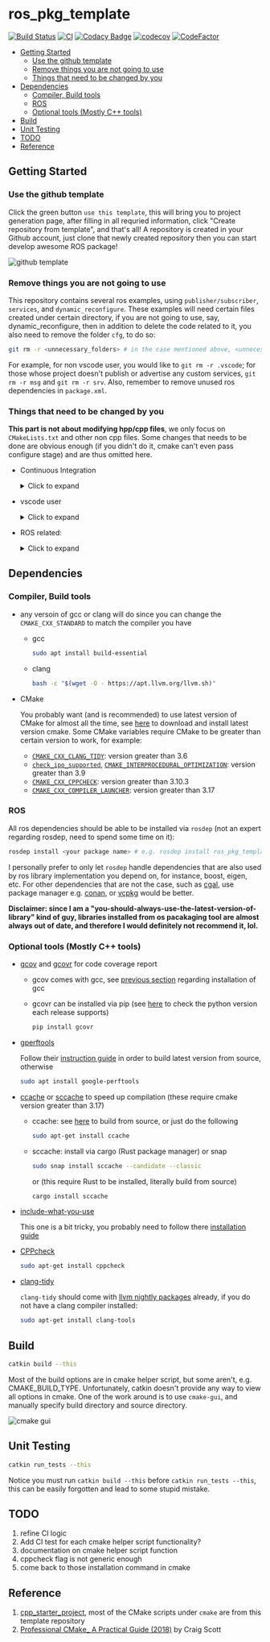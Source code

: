 # ros_pkg_template  <!-- omit in toc -->

[![Build Status](https://app.travis-ci.com/osjacky430/ros_pkg_template.svg?branch=master)](https://app.travis-ci.com/osjacky430/ros_pkg_template) [![CI](https://github.com/osjacky430/ros_pkg_template/actions/workflows/industrial_ci_action.yml/badge.svg)](https://github.com/osjacky430/ros_pkg_template/actions/workflows/industrial_ci_action.yml) [![Codacy Badge](https://app.codacy.com/project/badge/Coverage/eb9fe24089f34cc9b07c2cd23d2cf688)](https://www.codacy.com/gh/osjacky430/ros_pkg_template/dashboard?utm_source=github.com&utm_medium=referral&utm_content=osjacky430/ros_pkg_template&utm_campaign=Badge_Coverage) [![codecov](https://codecov.io/gh/osjacky430/ros_pkg_template/branch/master/graph/badge.svg?token=eMlsiHLKQ9)](https://codecov.io/gh/osjacky430/ros_pkg_template) [![CodeFactor](https://www.codefactor.io/repository/github/osjacky430/ros_pkg_template/badge)](https://www.codefactor.io/repository/github/osjacky430/ros_pkg_template)

- [Getting Started](#getting-started)
  - [Use the github template](#use-the-github-template)
  - [Remove things you are not going to use](#remove-things-you-are-not-going-to-use)
  - [Things that need to be changed by you](#things-that-need-to-be-changed-by-you)
- [Dependencies](#dependencies)
  - [Compiler, Build tools](#compiler-build-tools)
  - [ROS](#ros)
  - [Optional tools (Mostly C++ tools)](#optional-tools-mostly-c-tools)
- [Build](#build)
- [Unit Testing](#unit-testing)
- [TODO](#todo)
- [Reference](#reference)

## Getting Started

### Use the github template

Click the green button `use this template`, this will bring you to project generation page, after filling in all requried information, click "Create repository from template", and that's all! A repository is created in your Github account, just clone that newly created repository then you can start develop awesome ROS package!

![github template](https://user-images.githubusercontent.com/11375975/130358985-b3d14819-aee4-4994-bcc7-91822f9ef6bb.png)

### Remove things you are not going to use

This repository contains several ros examples, using `publisher/subscriber`, `services`, and `dynamic_reconfigure`. These examples will need certain files created under certain directory, if you are not going to use, say, dynamic_reconfigure, then in addition to delete the code related to it, you also need to remove the folder `cfg`, to do so:

``` sh
git rm -r <unnecessary_folders> # in the case mentioned above, <unnecessary_folders> will be "cfg"
```

For example, for non vscode user, you would like to `git rm -r .vscode`; for those whose project doesn't publish or advertise any custom services, `git rm -r msg` and `git rm -r srv`. Also, remember to remove unused ros dependencies in `package.xml`.

### Things that need to be changed by you

**This part is not about modifying hpp/cpp files**, we only focus on `CMakeLists.txt` and other non cpp files. Some changes that needs to be done are obvious enough (if you didn't do it, cmake can't even pass configure stage) and are thus omitted here.

- Continuous Integration

  <details>
  <summary>Click to expand</summary>

    - Those badges, of course

    - coverage report name

    - github action (`.github/workflows/industrial_ci_action.yml`)
  
      - ~~`PKG_NAME`~~ (not valid until github action support top-level `env` variable substition, current setup assumes that the repository name is the same as project name, if that is not the case, replace all `${{ github.event.repository.name }}` with your project name)
      - `RT_FLAG` (and possibly files under `/tool/sanitizer`(TODO)) in job `run_sanitizer`, these are used to enable/disable sanitize flags during runtime

    - travis CI (.travis.yml)

  </details>

- vscode user

  <details>
  <summary>Click to expand</summary>

  -  plugin [`vscode-ros`](https://github.com/ms-iot/vscode-ros) is recommended. If installed, few things are configurable
     
     - `target` in `launch.json`

  - `catkin_ws.path`, possibly `ros.path` in `.vscode/c_cpp_properties.json`, and `ros.distro` in `settings.json`
    
    - `ros.path` references `ros.distro`, which is automatically generated by `vscode-ros`. If plugin is not installed, you would need to specify it. Remeber to reload window (`ctrl + shift + P`, type `reload`) for settings to take effect 

  </details>

- ROS related:

  <details>
  <summary>Click to expand</summary>
  
  - `dynamic_reconfigure`
   
    - `PACKAGE` and `RECONFIGURE_NAME` in `cfg/RosPkgTemplateExample.cfg` (see [this](http://wiki.ros.org/dynamic_reconfigure/Tutorials/HowToWriteYourFirstCfgFile) for more detail)
    - if you are not going to use it, remove dependency `dynamic_reconfigure` in `package.xml`

  - `msg`/`srv`

    - Remember to add dependent messages/services in `package.xml`, otherwise even the project can compile in local machine, it won't pass CI since the dependencies are installed via `rosdep` 

  - cpp version

    - `CMAKE_CXX_STANDARD`, `CMAKE_CXX_STANDARD_REQUIRED` and `CMAKE_CXX_EXTENSIONS` in top-level `CMakeLists.txt` (recommend to change only `CMAKE_CXX_STANDARD`, or use `target_compile_options` instead of these three CMake variables)

  </details>

## Dependencies

### Compiler, Build tools

  - any versoin of gcc or clang will do since you can change the `CMAKE_CXX_STANDARD` to match the compiler you have

    - gcc

      ``` sh
      sudo apt install build-essential
      ```

    - clang

      ``` sh
      bash -c "$(wget -O - https://apt.llvm.org/llvm.sh)"
      ```

  - CMake

    You probably want (and is recommended) to use latest version of CMake for almost all the time, see [here](https://cmake.org/download/) to download and install latest version cmake. Some CMake variables require CMake to be greater than certain version to work, for example:

    - [`CMAKE_CXX_CLANG_TIDY`](https://cmake.org/cmake/help/latest/variable/CMAKE_LANG_CLANG_TIDY.html): version greater than 3.6
    - [`check_ipo_supported`](https://cmake.org/cmake/help/latest/module/CheckIPOSupported.html), [`CMAKE_INTERPROCEDURAL_OPTIMIZATION`](https://cmake.org/cmake/help/latest/variable/CMAKE_INTERPROCEDURAL_OPTIMIZATION.html?highlight=cmake_interprocedural_optimization): version greater than 3.9
    - [`CMAKE_CXX_CPPCHECK`](https://cmake.org/cmake/help/v3.10/variable/CMAKE_LANG_CPPCHECK.html): version greater than 3.10.3
    - [`CMAKE_CXX_COMPILER_LAUNCHER`](https://cmake.org/cmake/help/latest/envvar/CMAKE_LANG_COMPILER_LAUNCHER.html): version greater than 3.17

### ROS

All ros dependencies should be able to be installed via `rosdep` (not an expert regarding rosdep, need to spend some time on it):

``` sh
rosdep install <your package name> # e.g. rosdep install ros_pkg_template
```

I personally prefer to only let `rosdep` handle dependencies that are also used by ros library implementation you depend on, for instance, boost, eigen, etc. For other dependencies that are not the case, such as [cgal](https://github.com/CGAL/cgal), use package manager e.g. [conan](https://github.com/conan-io/conan), or [vcpkg](https://github.com/microsoft/vcpkg) would be better. 

**Disclaimer: since I am a "you-should-always-use-the-latest-version-of-library" kind of guy, libraries installed from os pacakaging tool are almost always out of date, and therefore I would definitely not recommend it, lol.**

### Optional tools (Mostly C++ tools)

- [gcov](https://gcc.gnu.org/onlinedocs/gcc/Gcov.html) and [gcovr](https://gcovr.com/en/stable/) for code coverage report

  - gcov comes with gcc, see [previous section](#compiler-build-tools) regarding installation of gcc

  - gcovr can be installed via pip (see [here](https://gcovr.com/en/stable/installation.html) to check the python version each release supports)
  
    ``` sh
    pip install gcovr
    ```

- [gperftools](https://github.com/gperftools/gperftools)

  Follow their [instruction guide](https://github.com/gperftools/gperftools/blob/master/INSTALL#L343) in order to build latest version from source, otherwise

  ``` sh
  sudo apt install google-perftools
  ```

- [ccache](https://ccache.dev/) or [sccache](https://github.com/mozilla/sccache) to speed up compilation (these require cmake version greater than 3.17)

  - ccache: see [here](https://github.com/ccache/ccache/blob/master/doc/INSTALL.md) to build from source, or just do the following

    ``` sh
    sudo apt-get install ccache
    ```

  - sccache: install via cargo (Rust package manager) or snap

    ``` sh
    sudo snap install sccache --candidate --classic
    ```
    or (this require Rust to be installed, literally build from source)

    ``` sh
    cargo install sccache
    ```

- [include-what-you-use](https://include-what-you-use.org/)

  This one is a bit tricky, you probably need to follow there [installation guide](https://github.com/include-what-you-use/include-what-you-use#how-to-build)

- [CPPcheck](http://cppcheck.sourceforge.net/)

  ``` sh
  sudo apt-get install cppcheck
  ```

- [clang-tidy](https://clang.llvm.org/extra/clang-tidy/)

  `clang-tidy` should come with [llvm nightly packages](https://apt.llvm.org/) already, if you do not have a clang compiler installed:

  ``` sh
  sudo apt-get install clang-tools
  ```

## Build

``` sh
catkin build --this
```

Most of the build options are in cmake helper script, but some aren't, e.g. CMAKE_BUILD_TYPE. Unfortunately, catkin doesn't provide any way to view all options in cmake. One of the work around is to use `cmake-gui`, and manually specify build directory and source directory.

![cmake gui](https://user-images.githubusercontent.com/11375975/130358808-0988edc0-3d44-45e9-b9cf-f1219d26c797.png)

## Unit Testing

``` sh
catkin run_tests --this
```

Notice you must run `catkin build --this` before `catkin run_tests --this`, this can be easily forgotten and lead to some stupid mistake.

## TODO

1. refine CI logic
2. Add CI test for each cmake helper script functionality?
3. documentation on cmake helper script function
4. cppcheck flag is not generic enough
5. come back to those installation command in cmake

## Reference

1. [cpp_starter_project](https://github.com/lefticus/cpp_starter_project), most of the CMake scripts under `cmake` are from this template repository
2. [Professional CMake_ A Practical Guide (2018)](https://crascit.com/professional-cmake/) by Craig Scott
